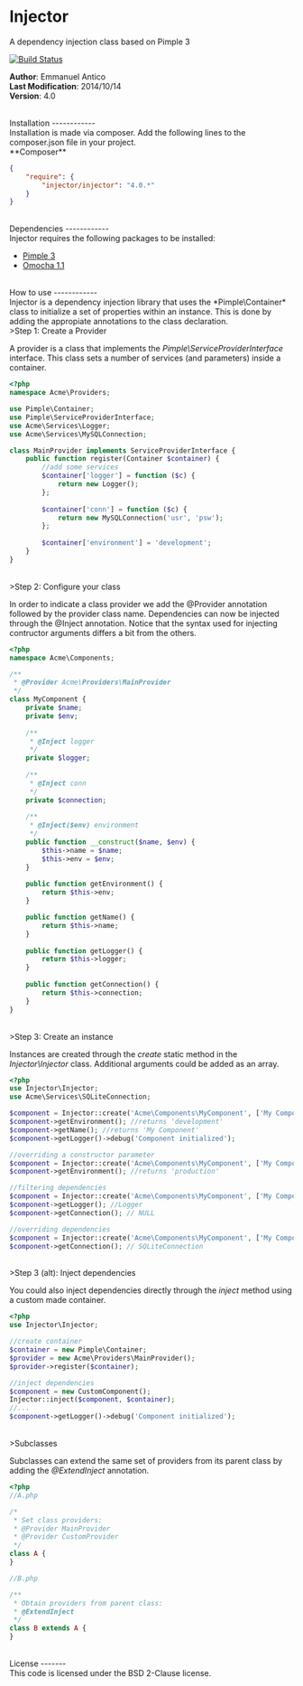 Injector
========

A dependency injection class based on Pimple 3

[![Build Status](https://travis-ci.org/emaphp/Injector.svg?branch=master)](https://travis-ci.org/emaphp/Injector)

**Author**: Emmanuel Antico<br/>
**Last Modification**: 2014/10/14<br/>
**Version**: 4.0

<br/>
Installation
------------
<br/>
Installation is made via composer. Add the following lines to the composer.json file in your project.

<br/>
**Composer**

```json
{
    "require": {
		"injector/injector": "4.0.*"
	}
}
```

<br/>
Dependencies
------------
<br/>
Injector requires the following packages to be installed:

* [Pimple 3](https://github.com/fabpot/Pimple "")
* [Omocha 1.1](https://github.com/emaphp/omocha "")

<br/>
How to use
------------

<br/>
Injector is a dependency injection library that uses the *Pimple\Container* class to initialize a set of properties within an instance. This is done by adding the appropiate annotations to the class declaration.

<br/>
>Step 1: Create a Provider

A provider is a class that implements the *Pimple\ServiceProviderInterface* interface. This class sets a number of services (and parameters) inside a container.

```php
<?php
namespace Acme\Providers;

use Pimple\Container;
use Pimple\ServiceProviderInterface;
use Acme\Services\Logger;
use Acme\Services\MySQLConnection;

class MainProvider implements ServiceProviderInterface {
    public function register(Container $container) {
        //add some services
        $container['logger'] = function ($c) {
            return new Logger();
        };
        
        $container['conn'] = function ($c) {
            return new MySQLConnection('usr', 'psw');
        };
        
        $container['environment'] = 'development';
    }
}
```
<br/>
>Step 2: Configure your class

In order to indicate a class provider we add the @Provider annotation followed by the provider class name. Dependencies can now be injected through the @Inject annotation. Notice that the syntax used for injecting contructor arguments differs a bit from the others.

```php
<?php
namespace Acme\Components;

/**
 * @Provider Acme\Providers\MainProvider
 */
class MyComponent {
    private $name;
    private $env;    
    
    /**
     * @Inject logger
     */
    private $logger;
    
    /**
     * @Inject conn
     */
    private $connection;
    
    /**
     * @Inject($env) environment
     */
    public function __construct($name, $env) {
        $this->name = $name;
        $this->env = $env;
    }
    
    public function getEnvironment() {
        return $this->env;
    }

    public function getName() {
        return $this->name;
    }
    
    public function getLogger() {
        return $this->logger;
    }
    
    public function getConnection() {
        return $this->connection;
    }
}
```

<br/>
>Step 3: Create an instance

Instances are created through the *create* static method in the *Injector\Injector* class. Additional arguments could be added as an array.

```php
<?php
use Injector\Injector;
use Acme\Services\SQLiteConnection;

$component = Injector::create('Acme\Components\MyComponent', ['My Component']);
$component->getEnvironment(); //returns 'development'
$component->getName(); //returns 'My Component'
$component->getLogger()->debug('Component initialized');

//overriding a constructor parameter
$component = Injector::create('Acme\Components\MyComponent', ['My Component', 'production']);
$component->getEnvironment(); //returns 'production'

//filtering dependencies
$component = Injector::create('Acme\Components\MyComponent', ['My Component'], ['logger']);
$component->getLogger(); //Logger
$component->getConnection(); // NULL

//overriding dependencies
$component = Injector::create('Acme\Components\MyComponent', ['My Component'], null, ['conn' => new SQLiteConnection('file.db')]);
$component->getConnection(); // SQLiteConnection
```

<br/>
>Step 3 (alt): Inject dependencies

You could also inject dependencies directly through the *inject* method using a custom made container.

```php
<?php
use Injector\Injector;

//create container
$container = new Pimple\Container;
$provider = new Acme\Providers\MainProvider();
$provider->register($container);

//inject dependencies
$component = new CustomComponent();
Injector::inject($component, $container);
//...
$component->getLogger()->debug('Component initialized');
```

<br/>
>Subclasses

Subclasses can extend the same set of providers from its parent class by adding the *@ExtendInject* annotation.

```php
<?php
//A.php

/*
 * Set class providers:
 * @Provider MainProvider
 * @Provider CustomProvider
 */
class A {
}

//B.php

/**
 * Obtain providers from parent class:
 * @ExtendInject
 */
class B extends A {
}

```

<br/>
License
-------
<br/>
This code is licensed under the BSD 2-Clause license.